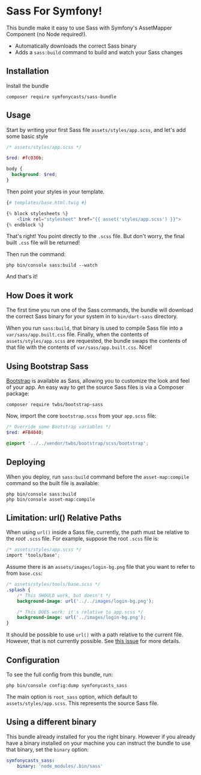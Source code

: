 # Sass For Symfony!

This bundle make it easy to use Sass with Symfony's AssetMapper Component
(no Node required!).

- Automatically downloads the correct Sass binary
- Adds a `sass:build` command to build and watch your Sass changes

## Installation

Install the bundle

```shell
composer require symfonycasts/sass-bundle
```

## Usage

Start by writing your first Sass file `assets/styles/app.scss`, and let's add some basic style

```scss
/* assets/styles/app.scss */

$red: #fc030b;

body {
  background: $red;
}
```

Then point your styles in your template.

```php
{# templates/base.html.twig #}

{% block stylesheets %}
    <link rel="stylesheet" href="{{ asset('styles/app.scss') }}">
{% endblock %}
```

That's right! You point directly to the `.scss` file. But don't worry, the final built `.css` file will be returned!

Then run the command:

```shell
php bin/console sass:build --watch
```

And that's it!

## How Does it work

The first time you run one of the Sass commands, the bundle will download the correct Sass binary for your system in to `bin/dart-sass`
directory.

When you run `sass:build`, that binary is used to compile Sass file into a
`var/sass/app.built.css` file. Finally, when the contents of `assets/styles/app.scss` are requested, the bundle swaps the contents of that file
with the contents of `var/sass/app.built.css`. Nice!

## Using Bootstrap Sass

[Bootstrap](https://getbootstrap.com/) is available as Sass, allowing you to customize
the look and feel of your app. An easy way to get the source Sass files is via
a Composer package:

```shell
composer require twbs/bootstrap-sass
```

Now, import the core `bootstrap.scss` from your `app.scss` file:

```scss
/* Override some Bootstrap variables */
$red: #FB4040;

@import '../../vendor/twbs/bootstrap/scss/bootstrap';
```

## Deploying

When you deploy, run `sass:build` command before the `asset-map:compile` command so the built file is available:

```shell
php bin/console sass:build
php bin/console asset-map:compile
```

## Limitation: url() Relative Paths

When using `url()` inside a Sass file, currently, the path must be relative to
the *root* `.scss` file. For example, suppose the root `.scss` file is:

```scss
/* assets/styles/app.scss */
import 'tools/base';
```

Assume there is an `assets/images/login-bg.png` file that you want to refer
to from `base.css`:

```scss
/* assets/styles/tools/base.scss */
.splash {
    /* This SHOULD work, but doesn't */
    background-image: url('../../images/login-bg.png');

    /* This DOES work: it's relative to app.scss */
    background-image: url('../images/login-bg.png');
}
```

It should be possible to use `url()` with a path relative to the current file.
However, that is not currently possible. See [this issue](https://github.com/SymfonyCasts/sass-bundle/issues/2)
for more details.

## Configuration

To see the full config from this bundle, run:

```shell
php bin/console config:dump symfonycasts_sass
```

The main option is `root_sass` option, which default to `assets/styles/app.scss`. This represents the source Sass file.

## Using a different binary

This bundle already installed for you the right binary. However if you already have a binary installed on your machine
you can instruct the bundle to use that binary, set the `binary` option:

```yaml
symfonycasts_sass:
    binary: 'node_modules/.bin/sass'
```
